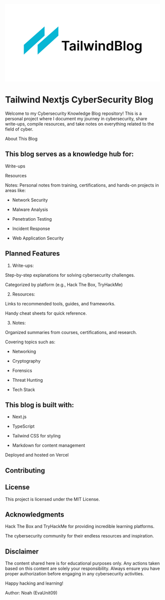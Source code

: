 ![tailwind-nextjs-banner](/public/static/images/twitter-card.png)

# Tailwind Nextjs CyberSecurity Blog

Welcome to my Cybersecurity Knowledge Blog repository! This is a personal project where I document my journey in cybersecurity, share write-ups, compile resources, and take notes on everything related to the field of cyber.

About This Blog

## This blog serves as a knowledge hub for:

Write-ups

Resources

Notes: Personal notes from training, certifications, and hands-on projects in areas like:

- Network Security

- Malware Analysis

- Penetration Testing

- Incident Response

- Web Application Security

## Planned Features

1. Write-ups:

Step-by-step explanations for solving cybersecurity challenges.

Categorized by platform (e.g., Hack The Box, TryHackMe)

2. Resources:

Links to recommended tools, guides, and frameworks.

Handy cheat sheets for quick reference.

3. Notes:

Organized summaries from courses, certifications, and research.

Covering topics such as:

- Networking

- Cryptography

- Forensics

- Threat Hunting

- Tech Stack

## This blog is built with:

- Next.js

- TypeScript

- Tailwind CSS for styling

- Markdown for content management

Deployed and hosted on Vercel

## Contributing

## License

This project is licensed under the MIT License.

## Acknowledgments

Hack The Box and TryHackMe for providing incredible learning platforms.

The cybersecurity community for their endless resources and inspiration.

## Disclaimer

The content shared here is for educational purposes only. Any actions taken based on this content are solely your responsibility. Always ensure you have proper authorization before engaging in any cybersecurity activities.

Happy hacking and learning!

Author: Noah (EvaUnit09)
